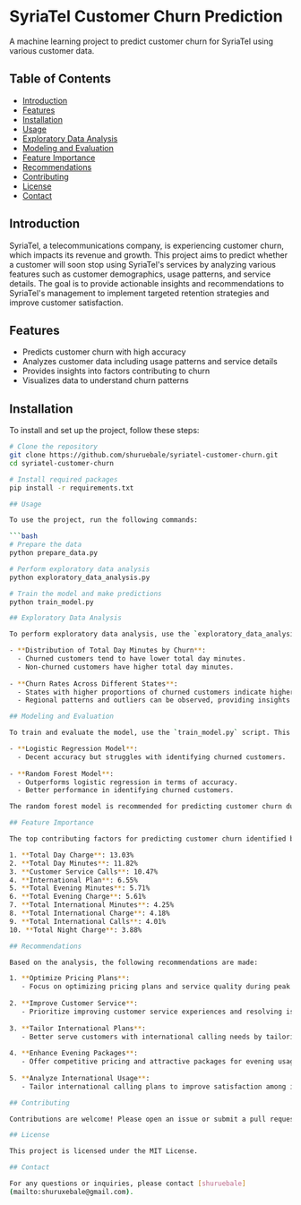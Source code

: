# SyriaTel Customer Churn Prediction

A machine learning project to predict customer churn for SyriaTel using various customer data.

## Table of Contents

- [Introduction](#introduction)
- [Features](#features)
- [Installation](#installation)
- [Usage](#usage)
- [Exploratory Data Analysis](#exploratory-data-analysis)
- [Modeling and Evaluation](#modeling-and-evaluation)
- [Feature Importance](#feature-importance)
- [Recommendations](#recommendations)
- [Contributing](#contributing)
- [License](#license)
- [Contact](#contact)

## Introduction

SyriaTel, a telecommunications company, is experiencing customer churn, which impacts its revenue and growth. This project aims to predict whether a customer will soon stop using SyriaTel's services by analyzing various features such as customer demographics, usage patterns, and service details. The goal is to provide actionable insights and recommendations to SyriaTel's management to implement targeted retention strategies and improve customer satisfaction.

## Features

- Predicts customer churn with high accuracy
- Analyzes customer data including usage patterns and service details
- Provides insights into factors contributing to churn
- Visualizes data to understand churn patterns

## Installation

To install and set up the project, follow these steps:

```bash
# Clone the repository
git clone https://github.com/shuruebale/syriatel-customer-churn.git
cd syriatel-customer-churn

# Install required packages
pip install -r requirements.txt

## Usage

To use the project, run the following commands:

```bash
# Prepare the data
python prepare_data.py

# Perform exploratory data analysis
python exploratory_data_analysis.py

# Train the model and make predictions
python train_model.py

## Exploratory Data Analysis

To perform exploratory data analysis, use the `exploratory_data_analysis.py` script. This script will generate visualizations to help understand the data distribution and patterns related to customer churn. For example:

- **Distribution of Total Day Minutes by Churn**: 
  - Churned customers tend to have lower total day minutes.
  - Non-churned customers have higher total day minutes.
  
- **Churn Rates Across Different States**:
  - States with higher proportions of churned customers indicate higher churn rates.
  - Regional patterns and outliers can be observed, providing insights into geographic factors influencing churn.

## Modeling and Evaluation

To train and evaluate the model, use the `train_model.py` script. This script trains both logistic regression and random forest models and evaluates their performance:

- **Logistic Regression Model**:
  - Decent accuracy but struggles with identifying churned customers.
  
- **Random Forest Model**:
  - Outperforms logistic regression in terms of accuracy.
  - Better performance in identifying churned customers.

The random forest model is recommended for predicting customer churn due to its higher accuracy and better performance in identifying churned customers.

## Feature Importance

The top contributing factors for predicting customer churn identified by the random forest model are:

1. **Total Day Charge**: 13.03%
2. **Total Day Minutes**: 11.82%
3. **Customer Service Calls**: 10.47%
4. **International Plan**: 6.55%
5. **Total Evening Minutes**: 5.71%
6. **Total Evening Charge**: 5.61%
7. **Total International Minutes**: 4.25%
8. **Total International Charge**: 4.18%
9. **Total International Calls**: 4.01%
10. **Total Night Charge**: 3.88%

## Recommendations

Based on the analysis, the following recommendations are made:

1. **Optimize Pricing Plans**: 
   - Focus on optimizing pricing plans and service quality during peak hours to retain customers.
  
2. **Improve Customer Service**: 
   - Prioritize improving customer service experiences and resolving issues promptly.
  
3. **Tailor International Plans**: 
   - Better serve customers with international calling needs by tailoring offerings and communication strategies.
  
4. **Enhance Evening Packages**: 
   - Offer competitive pricing and attractive packages for evening usage.
  
5. **Analyze International Usage**: 
   - Tailor international calling plans to improve satisfaction among international callers.

## Contributing

Contributions are welcome! Please open an issue or submit a pull request for any feature requests or bug fixes.

## License

This project is licensed under the MIT License.

## Contact

For any questions or inquiries, please contact [shuruebale]
(mailto:shuruxebale@gmail.com).
